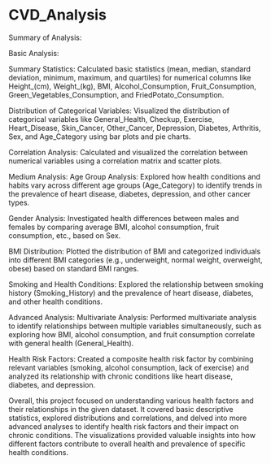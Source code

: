 # CVD_Analysis

Summary of Analysis:

Basic Analysis:

Summary Statistics: 
Calculated basic statistics (mean, median, standard deviation, minimum, maximum, and quartiles) for numerical columns like Height_(cm), Weight_(kg), BMI, Alcohol_Consumption, Fruit_Consumption, Green_Vegetables_Consumption, and FriedPotato_Consumption.

Distribution of Categorical Variables: 
Visualized the distribution of categorical variables like General_Health, Checkup, Exercise, Heart_Disease, Skin_Cancer, Other_Cancer, Depression, Diabetes, Arthritis, Sex, and Age_Category using bar plots and pie charts.

Correlation Analysis:
Calculated and visualized the correlation between numerical variables using a correlation matrix and scatter plots.


Medium Analysis:
Age Group Analysis: 
Explored how health conditions and habits vary across different age groups (Age_Category) to identify trends in the prevalence of heart disease, diabetes, depression, and other cancer types.

Gender Analysis: 
Investigated health differences between males and females by comparing average BMI, alcohol consumption, fruit consumption, etc., based on Sex.

BMI Distribution: 
Plotted the distribution of BMI and categorized individuals into different BMI categories (e.g., underweight, normal weight, overweight, obese) based on standard BMI ranges.

Smoking and Health Conditions: 
Explored the relationship between smoking history (Smoking_History) and the prevalence of heart disease, diabetes, and other health conditions.

Advanced Analysis:
Multivariate Analysis: 
Performed multivariate analysis to identify relationships between multiple variables simultaneously, such as exploring how BMI, alcohol consumption, and fruit consumption correlate with general health (General_Health).

Health Risk Factors: 
Created a composite health risk factor by combining relevant variables (smoking, alcohol consumption, lack of exercise) and analyzed its relationship with chronic conditions like heart disease, diabetes, and depression.

Overall, this project focused on understanding various health factors and their relationships in the given dataset. It covered basic descriptive statistics, explored distributions and correlations, and delved into more advanced analyses to identify health risk factors and their impact on chronic conditions. The visualizations provided valuable insights into how different factors contribute to overall health and prevalence of specific health conditions.
